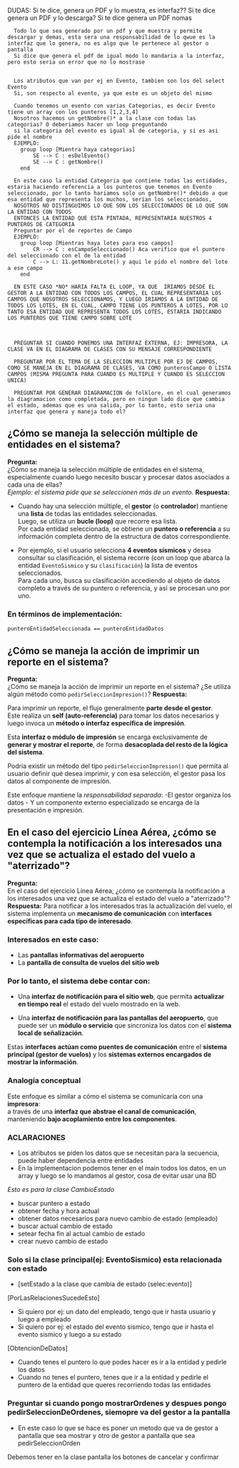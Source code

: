 DUDAS:
      Si te dice, genera un PDF y lo muestra, es interfaz??
      Si te dice genera un PDF y lo descarga?
      Si te dice genera un PDF nomas

      Todo lo que sea generado por un pdf y que muestra y permite descargar y demas, esta sera una responsabilidad de lo qwue es la interfaz que lo genera, no es algo que le pertenece al gestor o pantalla
      Si dice que genera el pdf de igual modo lo mandaria a la interfaz, pero esto seria un error que no lo mostrase


      Los atributos que van por ej en Evento, tambien son los del select Evento
      Si, son respecto al evento, ya que este es un objeto del mismo

      Cuando tenemos un evento con varias Categorias, es decir Evento tiene un array con los punteros [1,2,3,4]
      Nosotros hacemos un getNombre()* a la clase con todas las categorias? O deberiamos hacer un loop preguntando
      si la categoria del evento es igual al de categoria, y si es asi pide el nombre
      EJEMPLO:
        group loop [Mientra haya categorias]
            SE --> C : esDelEvento()
            SE --> C : getNombre()
        end

      En este caso la entidad Categoria que contiene todas las entidades, estaria haciendo referencia a los punteros que tenemos en Evento seleccionado, por lo tanto hariamos solo un getNombre()* debido a que esa entidad que representa los muchos, serian los seleccionados,
      NOSOTROS NO DISTINGUIMOS LO QUE SON LOS SELECCIONADOS DE LO QUE SON LA ENTIDAD CON TODOS
      ENTONCES LA ENTIDAD QUE ESTA PINTADA, REPRESENTARIA NUESTROS 4 PUNTEROS DE CATEGORIA
      Preguntar por el de reportes de Campo
      EJEMPLO: 
        group loop [Mientras haya lotes para eso campos]
            CR --> C : esCampoSeleccionado() Aca verifico que el puntero del seleccionado con el de la entidad
            C --> L: 11.getNombreLote() y aqui le pido el nombre del lote a ese campo
        end

      EN ESTE CASO *NO* HARIA FALTA EL LOOP, YA QUE  IRIAMOS DESDE EL GESTOR A LA ENTIDAD CON TODOS LOS CAMPOS, EL CUAL REPRESENTARIA LOS CAMPOS QUE NOSOTROS SELECCIONAMOS, Y LUEGO IRIAMOS A LA ENTIDAD DE TODOS LOS LOTES, EN EL CUAL, CAMPO TIENE LOS PUNTEROS A LOTES, POR LO TANTO ESA ENTIDAD QUE REPRESENTA TODOS LOS LOTES, ESTARIA INDICANDO LOS PUNTEROS QUE TIENE CAMPO SOBRE LOTE



      PREGUNTAR SI CUANDO PONEMOS UNA INTERFAZ EXTERNA, EJ: IMPRESORA, LA CLASE VA EN EL DIAGRAMA DE CLASES CON SU MENSAJE CORRESPONDIENTE

      PREGUNTAR POR EL TEMA DE LA SELECCION MULTIPLE POR EJ DE CAMPOS, COMO SE MANEJA EN EL DIAGRAMA DE CLASES, VA COMO punterosCampo O LISTA CAMPOS (MISMA PREGUNTA PARA CUANDO ES MULTIPLE Y CUANDO ES SELECCION UNICA)

      PREGUNTAR POR GENERAR DIAGRAMACION de folklore, en el cual generamos la diagramacion como completada, pero en ningun lado dice que cambia el estado, ademas que es una salida, por lo tanto, esto seria una interfaz que genera y maneja todo el?

## ¿Cómo se maneja la selección múltiple de entidades en el sistema?
**Pregunta:**  
¿Cómo se maneja la selección múltiple de entidades en el sistema, especialmente cuando luego necesito buscar y procesar datos asociados a cada una de ellas?  
*Ejemplo: el sistema pide que se seleccionen más de un evento.*
**Respuesta:**
- Cuando hay una selección múltiple, el **gestor** (o **controlador**) mantiene una **lista** de todas las entidades seleccionadas.  
  Luego, se utiliza un **bucle (loop)** que recorre esa lista.  
  Por cada entidad seleccionada, se obtiene un **puntero o referencia** a su información completa dentro de la estructura de datos correspondiente.

- Por ejemplo, si el usuario selecciona **4 eventos sísmicos** y desea consultar su clasificación, el sistema recorre (con un loop que abarca la entidad `EventoSismico` y su `clasificación`) la lista de eventos seleccionados.  
  Para cada uno, busca su clasificación accediendo al objeto de datos completo a través de su puntero o referencia, y así se procesan uno por uno.

### En términos de implementación:
	punteroEntidadSeleccionada == punteroEntidadDatos



## ¿Cómo se maneja la acción de imprimir un reporte en el sistema?
**Pregunta:**  
¿Cómo se maneja la acción de imprimir un reporte en el sistema? ¿Se utiliza algún método como `pedirSeleccionImpresion()`?
**Respuesta:**

Para imprimir un reporte, el flujo generalmente **parte desde el gestor**.  
Este realiza un **self (auto-referencia)** para tomar los datos necesarios y luego invoca un **método o interfaz específica de impresión**.

Esta **interfaz o módulo de impresión** se encarga exclusivamente de **generar y mostrar el reporte**, de forma **desacoplada del resto de la lógica del sistema**.

Podría existir un método del tipo `pedirSeleccionImpresion()` que permita al usuario definir qué desea imprimir, y con esa selección, el gestor pasa los datos al componente de impresión.

Este enfoque mantiene la *responsabilidad separada*: 
	-El gestor organiza los datos
    - Y un componente externo especializado se encarga de la presentación e impresión.


## En el caso del ejercicio Línea Aérea, ¿cómo se contempla la notificación a los interesados una vez que se actualiza el estado del vuelo a "aterrizado"?

**Pregunta:**  
En el caso del ejercicio Línea Aérea, ¿cómo se contempla la notificación a los interesados una vez que se actualiza el estado del vuelo a "aterrizado"?
**Respuesta:**
Para notificar a los interesados tras la actualización del vuelo, el sistema implementa un **mecanismo de comunicación** con **interfaces específicas para cada tipo de interesado**.

### Interesados en este caso:
- Las **pantallas informativas del aeropuerto**  
- La **pantalla de consulta de vuelos del sitio web**

### Por lo tanto, el sistema debe contar con:
- Una **interfaz de notificación para el sitio web**, que permita **actualizar en tiempo real** el estado del vuelo mostrado en la web.

- Una **interfaz de notificación para las pantallas del aeropuerto**, que puede ser un **módulo o servicio** que sincroniza los datos con el **sistema local de señalización**.

Estas **interfaces actúan como puentes de comunicación** entre el **sistema principal (gestor de vuelos)** y los **sistemas externos encargados de mostrar la información**.

### Analogía conceptual
Este enfoque es similar a cómo el sistema se comunicaría con una **impresora**:  
a través de una **interfaz que abstrae el canal de comunicación**, manteniendo **bajo acoplamiento entre los componentes**.


### ACLARACIONES
- Los atributos se piden los datos que se necesitan para la secuencia, puede haber dependencia entre entidades
- En la implementacion podemos tener en el main todos los datos, en un array y luego se lo mandamos al gestor, cosa de evitar usar una BD

*Esto es para la clase CambioEstado*
- buscar puntero a estado 
- obtener fecha y hora actual
- obtener datos necesarios para nuevo cambio de estado (empleado)
- buscar actual cambio de estado
- setear fecha fin al actual cambio de estado
- crear nuevo cambio de estado
### Solo si la clase principal(ej: EventoSismico) esta relacionada con estado 
- [setEstado a la clase que cambia de estado (selec:evento)] 


[PorLasRelacionesSucedeEsto]
- Si quiero por ej: un dato del empleado, tengo que ir hasta usuario y luego a empleado
- Si quiero por ej: el estado del evento sismico, tengo que ir hasta el evento sismico y luego a su estado

[ObtencionDeDatos]
- Cuando tenes el puntero lo que podes hacer es ir a la entidad y pedirle los datos
- Cuando no tenes el puntero, tenes que ir a la entidad y pedirle el puntero de la entidad que queres recorriendo todas las entidades

### Preguntar si cuando pongo mostrarOrdenes y despues pongo pedirSeleccionDeOrdenes, siemopre va del gestor a la pantalla
- En este caso lo que se hace es poner un metodo que va de gestor a pantalla que sea mostrar y otro de gestor a pantalla que sea pedirSeleccionOrden

Debemos tener en la clase pantalla los botones de cancelar y confirmar